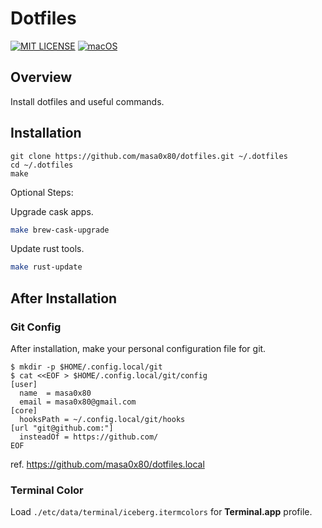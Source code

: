 # Dotfiles

[![MIT LICENSE](http://img.shields.io/badge/license-MIT-blue.svg?style=flat-square)](LICENSE)
[![macOS](https://img.shields.io/badge/platform-macOS%20)](#installation)

## Overview

Install dotfiles and useful commands.

## Installation

```
git clone https://github.com/masa0x80/dotfiles.git ~/.dotfiles
cd ~/.dotfiles
make
```

Optional Steps:

Upgrade cask apps.

```sh
make brew-cask-upgrade
```

Update rust tools.

```sh
make rust-update
```

## After Installation

### Git Config

After installation, make your personal configuration file for git.

```
$ mkdir -p $HOME/.config.local/git
$ cat <<EOF > $HOME/.config.local/git/config
[user]
  name  = masa0x80
  email = masa0x80@gmail.com
[core]
  hooksPath = ~/.config.local/git/hooks
[url "git@github.com:"]
  insteadOf = https://github.com/
EOF
```

ref. https://github.com/masa0x80/dotfiles.local

### Terminal Color

Load `./etc/data/terminal/iceberg.itermcolors` for **Terminal.app** profile.
